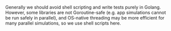 Generally we should avoid shell scripting and write tests purely in Golang.
However, some libraries are not Goroutine-safe (e.g. app simulations cannot be run safely in parallel),
and OS-native threading may be more efficient for many parallel simulations, so we use shell scripts here.
